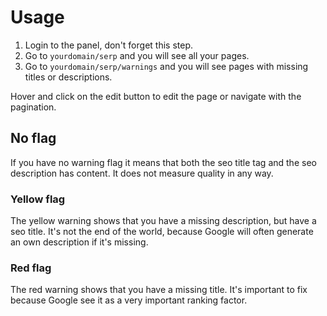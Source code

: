 # Usage

1. Login to the panel, don't forget this step.
1. Go to `yourdomain/serp` and you will see all your pages.
1. Go to `yourdomain/serp/warnings` and you will see pages with missing titles or descriptions.

Hover and click on the edit button to edit the page or navigate with the pagination.

## No flag

If you have no warning flag it means that both the seo title tag and the seo description has content. It does not measure quality in any way.

### Yellow flag

The yellow warning shows that you have a missing description, but have a seo title. It's not the end of the world, because Google will often generate an own description if it's missing.

### Red flag

The red warning shows that you have a missing title. It's important to fix because Google see it as a very important ranking factor.
